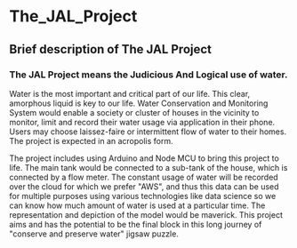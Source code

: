 # The_JAL_Project

## Brief description of The JAL Project
### The JAL Project means the Judicious And Logical use of water.

Water is the most important and critical part of our life. This clear, amorphous liquid is key to our life.
Water Conservation and Monitoring System would enable a society or cluster of houses in the vicinity to monitor, limit and record their water usage via application in their phone. Users may choose laissez-faire or intermittent flow of water to their homes. The project is expected in an acropolis form.

The project includes using Arduino and Node MCU to bring this project to life.
The main tank would be connected to a sub-tank of the house, which is connected by a flow meter. The constant usage of water will be recorded over the cloud for which we prefer "AWS", and thus this data can be used for multiple purposes using various technologies like data science so we can know how much amount of water is used at a particular time. The representation and depiction of the model would be maverick.
This project aims and has the potential to be the final block in this long journey of  "conserve and preserve water" jigsaw puzzle.
